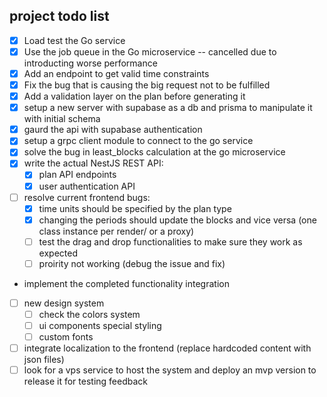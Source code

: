 ## project todo list

- [x] Load test the Go service
- [x] Use the job queue in the Go microservice -- cancelled due to introducting worse performance
- [x] Add an endpoint to get valid time constraints
- [x] Fix the bug that is causing the big request not to be fulfilled
- [x] Add a validation layer on the plan before generating it
- [x] setup a new server with supabase as a db and prisma to manipulate it with initial schema
- [x] gaurd the api with supabase authentication
- [x] setup a grpc client module to connect to the go service
- [x] solve the bug in least_blocks calculation at the go microservice
- [x] write the actual NestJS REST API:
  - [x] plan API endpoints
  - [x] user authentication API
- [ ] resolve current frontend bugs:
  - [x] time units should be specified by the plan type
  - [x] changing the periods should update the blocks and vice versa (one class instance per render/ or a proxy)
  - [ ] test the drag and drop functionalities to make sure they work as expected
  - [ ] proirity not working (debug the issue and fix)
- implement the completed functionality integration
- [ ] new design system
  - [ ] check the colors system
  - [ ] ui components special styling
  - [ ] custom fonts
- [ ] integrate localization to the frontend (replace hardcoded content with json files)
- [ ] look for a vps service to host the system and deploy an mvp version to release it for testing feedback
